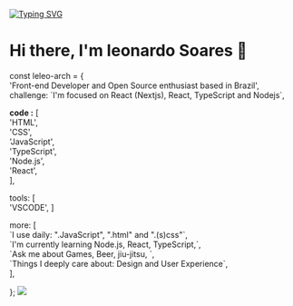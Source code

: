 <a href="https://git.io/typing-svg"><img src="https://readme-typing-svg.demolab.com?font=Fira+Code&pause=1000&width=435&lines=Front-end+Developer+ain+Brazil;How+vexingly+quick+daft+zebras+jump" alt="Typing SVG" /></a>
<h1> Hi there, I'm leonardo Soares 👋</h1>
 <p> const leleo-arch = { <br>
  'Front-end Developer and Open Source enthusiast based in Brazil',
  challenge: `I'm focused on React (Nextjs), React, TypeScript and Nodejs`, </p>
   <p><b> code :</b> [<br>
    'HTML', <br>
    'CSS', <br>
    'JavaScript',<br>
    'TypeScript',<br>
    'Node.js',<br>
    'React',<br>
  ],
   </p>

 <p> tools: [<br>
   'VSCODE',
  ]
</p>
    <p> more: [ <br>
    `I use daily: ".JavaScript", ".html" and ".(s)css"`,<br>
    `I'm currently learning Node.js, React, TypeScript,`,<br>
    `Ask me about Games, Beer, jiu-jitsu, `,<br>
    `Things I deeply care about: Design and User Experience`,<br>
  ], </p> 
};


<picture>
  <source
    srcset="https://github-readme-stats.vercel.app/api?username=anuraghazra&show_icons=true&theme=dark"
    media="(prefers-color-scheme: dark)"
  />
  <source
    srcset="https://github-readme-stats.vercel.app/api?username=anuraghazra&show_icons=true"
    media="(prefers-color-scheme: dracula), (prefers-color-scheme: no-preference)"
  />
  <img src="https://github-readme-stats.vercel.app/api?username=anuraghazra&show_icons=true" />
</picture>

